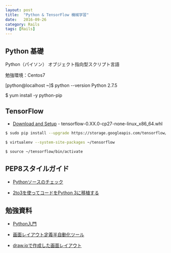 ```yaml
---
layout: post
title:  "Python & TensorFlow 機械学習"
date:   2016-09-26
category: Rails
tags: [Rails]
---
```


## Python 基礎

Python（パイソン）
オブジェクト指向型スクリプト言語

勉強環境：Centos7

[python@localhost ~]$ python --version
Python 2.7.5

$ yum install -y python-pip

## TensorFlow


- [Download and Setup](https://www.tensorflow.org/versions/r0.10/get_started/os_setup.html) - tensorflow-0.XX.0-cp27-none-linux_x86_64.whl

~~~sh    
$ sudo pip install --upgrade https://storage.googleapis.com/tensorflow/linux/cpu/tensorflow-0.9.0-cp27-none-linux_x86_64.whl

$ virtualenv --system-site-packages ~/tensorflow

$ source ~/tensorflow/bin/activate    
~~~

## PEP8スタイルガイド

- [Pythonソースのチェック](https://arakan-pgm-ai.hatenablog.com/entry/2018/11/12/090000)

- [2to3を使ってコードをPython 3に移植する](http://diveintopython3-ja.rdy.jp/porting-code-to-python-3-with-2to3.html)

## 勉強資料

- [Python入門](https://www.atmarkit.co.jp/ait/subtop/features/di/pybasic_index.html)

- [画面レイアウト定義半自動化ツール](https://github.com/capybara-alt/uispecgen)

- [draw.ioで作成した画面レイアウト](https://zenn.dev/capybara_alt/articles/12692f45e1a209)
